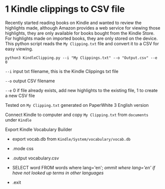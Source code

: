 # 1 Kindle clippings to CSV file
Recently started reading books on Kindle and wanted to review the highlights made, although Amazon provides a web service for viewing those highlights, they are only available for books bought from the Kindle Store. For highlights made on imported books, they are only stored on the device. This python script reads the `My Clipping.txt` file and convert it to a CSV for easy viewing.


`python3 KindleClipping.py --i "My Clippings.txt" --o "Output.csv" --e 0`

`--i` input txt filename, this is the Kindle Clippings txt file

`--o` output CSV filename

`--e` 0 if file already exists, add new highlights to the existing file, 1 to create a new CSV file

Tested on `My Clipping.txt` generated on PaperWhite 3 English version

Connect Kindle to computer and copy `My Clipping.txt` from `documents` under `Kindle`


Export Kindle Vocabulary Builder

- export vocab.db from `Kindle/System/vocabulary/vocab.db`

- .mode css
- .output vocabulary.csv
- SELECT word FROM words where lang='en'; *ommit where lang='en' if have not looked up terms in other languages*
- .exit
